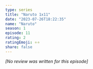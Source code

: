 ```yaml
---
type: series
title: "Naruto 1x11"
date: "2023-07-26T18:22:35"
name: "Naruto"
season: 1
episode: 11
rating: 2
ratingEmoji: ⭐️⭐️
share: false
---
```


_[No review was written for this episode]_
